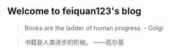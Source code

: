 ## Welcome to feiquan123's blog

> Books are the ladder of human progress.   - Golgi

> 书籍是人类进步的阶梯。 ——高尔基